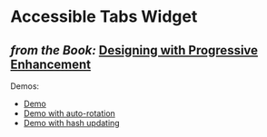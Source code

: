 # Accessible Tabs Widget 
## _from the Book:_ [Designing with Progressive Enhancement](http://filamentgroup.com/dwpe)

Demos:

- [Demo](demo-default.html)
- [Demo with auto-rotation](demo-rotate.html)
- [Demo with hash updating](demo-updateHash.html)